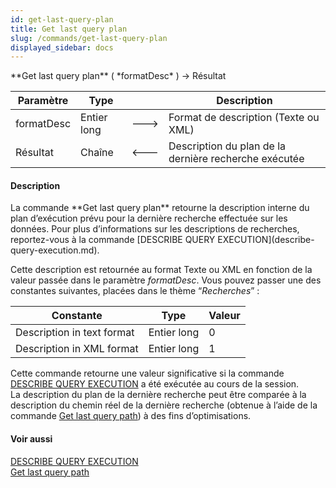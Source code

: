 ```yaml
---
id: get-last-query-plan
title: Get last query plan
slug: /commands/get-last-query-plan
displayed_sidebar: docs
---
```


<!--REF #_command_.Get last query plan.Syntax-->**Get last query plan** ( *formatDesc* ) -> Résultat<!-- END REF-->
<!--REF #_command_.Get last query plan.Params-->
| Paramètre | Type |  | Description |
| --- | --- | --- | --- |
| formatDesc | Entier long | &#x1F852; | Format de description (Texte ou XML) |
| Résultat | Chaîne | &#x1F850; | Description du plan de la dernière recherche exécutée |

<!-- END REF-->

#### Description 

<!--REF #_command_.Get last query plan.Summary-->La commande **Get last query plan** retourne la description interne du plan d’exécution prévu pour la dernière recherche effectuée sur les données.<!-- END REF--> Pour plus d’informations sur les descriptions de recherches, reportez-vous à la commande [DESCRIBE QUERY EXECUTION](describe-query-execution.md). 

Cette description est retournée au format Texte ou XML en fonction de la valeur passée dans le paramètre *formatDesc*. Vous pouvez passer une des constantes suivantes, placées dans le thème “*Recherches*” : 

| Constante                  | Type        | Valeur |
| -------------------------- | ----------- | ------ |
| Description in text format | Entier long | 0      |
| Description in XML format  | Entier long | 1      |

Cette commande retourne une valeur significative si la commande [DESCRIBE QUERY EXECUTION](describe-query-execution.md) a été exécutée au cours de la session.   
La description du plan de la dernière recherche peut être comparée à la description du chemin réel de la dernière recherche (obtenue à l’aide de la commande [Get last query path](get-last-query-path.md)) à des fins d’optimisations.

#### Voir aussi 

[DESCRIBE QUERY EXECUTION](describe-query-execution.md)  
[Get last query path](get-last-query-path.md)  